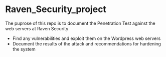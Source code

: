 # Raven_Security_project
The puprose of this repo is to document the Penetration Test against the web servers at Raven Security

* Find any vulnerabilities and exploit them on the Wordpress web servers
* Document the results of the attack and recommendations for hardening the system
